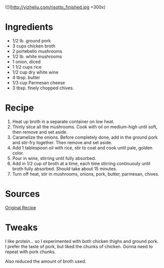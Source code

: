 ![](http://yizheliu.com/risotto_finished.jpg =300x)

# Ingredients

* 1/2 lb. ground pork
* 3 cups chicken broth
* 2 portebello mushrooms
* 1/2 lb. white mushrooms
* 1 onion, diced
* 1 1/2 cups rice
* 1/2 cup dry white wine
* 4 tbsp. butter
* 1/3 cup Parmesan cheese
* 3 tbsp. finely chopped chives.

# Recipe

1. Heat up broth in a separate container on low heat.
2. Thinly slice all the mushrooms. Cook with oil on medium-high until soft, then remove and set aside.
3. Caramelize the onions. Before completely done, add in the ground pork and stir-fry together. Then remove and set aside.
4. Add 1 tablespoon oil with rice, stir to coat and cook until pale, golden color.
5. Pour in wine, stirring until fully absorbed.
6. Add in 1/2 cup of broth at a time, each time stirring continuouly until broth fully absorbed. Should take about 15 minutes.
7. Turn off heat, stir in mushrooms, onions, pork, butter, parmesan, chives.

# Sources
[Original Recipe](https://www.allrecipes.com/recipe/85389/gourmet-mushroom-risotto/)

# Tweaks

I like protein... so I experimented with both chicken thighs and ground pork. I prefer the taste of pork, but liked the chunks of chicken. Gonna need to repeat with pork chunks.

Also reduced the amount of broth used.
